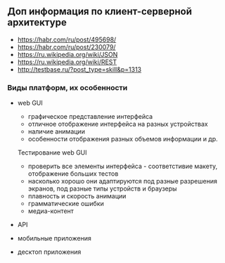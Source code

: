 ## Доп информация по клиент-серверной архитектуре
- https://habr.com/ru/post/495698/
- https://habr.com/ru/post/230079/
- https://ru.wikipedia.org/wiki/JSON
- https://ru.wikipedia.org/wiki/REST
- http://testbase.ru/?post_type=skill&p=1313

### Виды платформ, их особенности
- web GUI
  - графическое представление интерфейса
  - отличное отображение интерфейса на разных устройствах
  - наличие анимации
  - особенности отображения разных объемов информации и др.
    
  Тестирование web GUI
    - проверить все элементы интерфейса - соответстивие макету, отображение больших тестов
    - насколько хорошо они адаптируются под разные разрешения экранов, под разные типы устройств и браузеры
    - плавность и скорость анимации
    - грамматические ошибки
    - медиа-контент
- API
- мобильные приложения
- десктоп приложения
